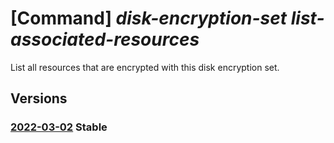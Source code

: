 # [Command] _disk-encryption-set list-associated-resources_

List all resources that are encrypted with this disk encryption set.

## Versions

### [2022-03-02](/Resources/mgmt-plane/L3N1YnNjcmlwdGlvbnMve30vcmVzb3VyY2Vncm91cHMve30vcHJvdmlkZXJzL21pY3Jvc29mdC5jb21wdXRlL2Rpc2tlbmNyeXB0aW9uc2V0cy97fS9hc3NvY2lhdGVkcmVzb3VyY2Vz/2022-03-02.xml) **Stable**

<!-- mgmt-plane /subscriptions/{}/resourcegroups/{}/providers/microsoft.compute/diskencryptionsets/{}/associatedresources 2022-03-02 -->
